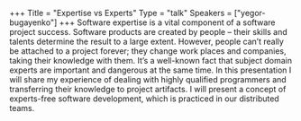 +++
Title = "Expertise vs Experts"
Type = "talk"
Speakers = ["yegor-bugayenko"]
+++
Software expertise is a vital component of a software project success. Software products are created by people – their skills and talents determine the result to a large extent. However, people can’t really be attached to a project forever; they change work places and companies, taking their knowledge with them. It’s a well-known fact that subject domain experts are important and dangerous at the same time. In this presentation I will share my experience of dealing with highly qualified programmers and transferring their knowledge to project artifacts. I will present a concept of experts-free software development, which is practiced in our distributed teams.
